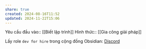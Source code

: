 ```yaml
---
share: true
created: 2024-08-16T11:52
updated: 2024-11-22T15:06
---
```

Yêu cầu đầu vào:: [[Biết lập trình]]
Hình thức:: [[Gia công giải pháp]]

Lấy role `dev for hire` trong cộng đồng Obsidian: [Discord](https://discord.com/channels/686053708261228577/840286264964022302/860627666100551721)